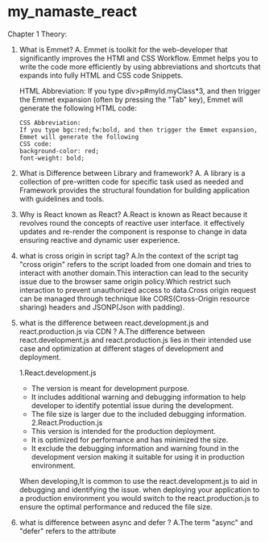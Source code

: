 # my_namaste_react

Chapter 1 Theory:

1.  What is Emmet?
    A. Emmet is toolkit for the web-developer that significantly improves the HTMl and CSS Workflow.
    Emmet helps you to write the code more efficiently by using abbreviations and shortcuts that expands
    into fully HTML and CSS code Snippets.

    HTML Abbreviation:
    If you type div>p#myId.myClass\*3, and then trigger the Emmet expansion (often by pressing the "Tab" key), Emmet will generate the following HTML code:

       <div>
            <p id="myId" class="myClass"></p>
            <p id="myId" class="myClass"></p>
            <p id="myId" class="myClass"></p>
        </div>

        CSS Abbreviation:
        If you type bgc:red;fw:bold, and then trigger the Emmet expansion, Emmet will generate the following
        CSS code:
        background-color: red;
        font-weight: bold;

2.  What is Difference between Library and framework?
    A. A library is a collection of pre-written code for specific task used as needed and Framework provides the structural foundation for building application with guidelines and tools.

3.  Why is React known as React?
    A.React is known as React because it revolves round the concepts of reactive user interface.
    it effectively updates and re-render the component is response to change in data ensuring reactive and dynamic user experience.

4.  what is cross origin in script tag?
    A.In the context of the script tag "cross origin" refers to the script loaded from one domain and tries to interact with another domain.This interaction can lead to the security issue due to the browser same origin policy.Which restrict such interaction to prevent unauthorized access to data.Cross origin request can be managed through technique like CORS(Cross-Origin resource sharing) headers and JSONP(Json with padding).

5.  what is the difference between react.development.js and react.production.js via CDN ?
    A.The difference between react.development.js and react.production.js lies in their intended use case and optimization at different stages of development and deployment.

    1.React.development.js

    - The version is meant for development purpose.
    - It includes additional warning and debugging information to help developer to identify potential issue during the development.
    - The file size is larger due to the included debugging information.
      2.React.Production.js
    - This version is intended for the production deployment.
    - It is optimized for performance and has minimized the size.
    - It exclude the debugging information and warning found in the development version making it suitable for using it in production environment.

    When developing,It is common to use the react.development.js to aid in debugging and identifying the issue.
    when deploying your application to a production environment you would switch to the react.production.js
    to ensure the optimal performance and reduced the file size.

6.  what is difference between async and defer ?
    A.The term "async" and "defer" refers to the attribute <script> tag in html and they effect how the external javascript file is being executed on the webpage.

    1.ASYNC(attribute async):

    - When you include the async attribute in the script tag the browser will continue parsing the html document while simultaneously fetching the external javascript file
    - The javascript file is executed immediately as soon as its get downloaded regardless of whether the html parsing is completed or not.
    - This is a useful script that don't rely on page structure or any other script such as analyst tracking code.

      2.DEFER(attribute defer):

    - when you include the differ attribute in the script tag. The browser will download the external javascript file while parsing the HTML Document.
    - The execution of javascript file is deferred until the browser parsing is completed.
    - This is useful when the script relies on page structure or other script. script with the defer attribute are executed in the order they appears in the document.

Chapter 2 Theory:

1. What is NPM ?
   A.NPM stands for "Node Package Manager " it is a package manager for javascript and Node.js which allows developer to easily manage and install various libraries, frameworks and tools that can be used in their projects.NPM simplifies the process of sharing and distributing code making it easier for developer to collaborate and build application using third party code component.It is crucial tool in the javascript and nodejs ecosystem and is commonly used to handle dependencies, manage project configuration and streamline the development workflow.

2. What is parcel/webpack ? why do we need it
   A.Parcel and webpack are both popular build tool used in the web development to bundle optimize and manage assets for modern web application. They help developer to streamline the process of preparing code and assets for deployment to production environment.

3. What is .parcel-cache
   A.The .parcel-cache directory is created bu the parcel bundler to store cached build results and optimizations, which speeds uo future builds of your project by avoiding redundant processing. its safe to delete if you want to clear cached data.

4. What is NPX?
   A.NPX is command line tool that comes with npm(node package manager).It is used to run the package and binaries from the npm registry temporarily without having to install them globally on your system.It is particularly useful for executing the command line tools provided by the npm packages without the need for manual installation.

5. What is difference between devDependencies vs dependencies
   A.'Dependencies' are needed to your app to run while devDependencies are only needed for development and build process. The former is crucial for users, while the latter is for developer.

6. What is Tree Shaking?
   A.Tree Shaking is a process that removes unused code from the javascript bundle making your app smaller and faster.

7. What is Hot Module Replacement(HMR)?
   A.Hot Module Replacement(HMR) is a development feature that allows you to see code changes instantly in your running application, without needing to refresh the whole page or lose the current state.

8. List Down you favorite 5 superpowers of Parcel and Describe any 3 of them in yor own words.
   A. 1. Zero Configuration:

   - Parcel is known for its "Zero-configuration" approach. You don't need complex configuration files to get started.
   - It automatically detects and configure assets types,transform and dependencies reducing setup time.

   2. Built-in Asset Handling:

   - Parcel supports a wide range of assets out of the box including javascript,CSS,HTML,Images,fonts and more .
   - It Handles asset bundling,minification and optimization seamlessly without requiring additional configuration

   3. Effortless code splitting:

   - Parcel enables automatic code splitting which means your application is split into smaller chunks that are loaded only when needed.
   - The optimize initial load times and improves performance as users only download the parts of the application they interact with.

   4. Hot module replacement:

   - Just like webpack,parcel supports HMR, allowing developers to see instant code changes in the browser without page refresh.
   - This accelerates the development process and improve the productivity by maintaining application state during updates.

   5. Fast build speed:

   - Parcel caching mechanism optimizes build times by reusing cached results for unchanged assets.
   - It laverages parallel processing to speed up builds, resulting in quicker turnaround times for development .

9. What is .gitIgnore ? what should we add and add not into it?
   A. '.gitIgnore' file specifies files and directories to exclude from the version control add generated files,dependencies and sensitive data.Don't add important config files or essential project code. Keep the repository clean and focused in the code that needs to be shared.

10. What is the difference between package.json and package-lock.json ?
    A.Package.json is for project details and dependencies package-lock-json ensures consistent,exact dependency versions for reliable builds.

11. Why should I not modify package-lock.json?
    A.Modifying 'package-lock.json' can lead to inconsistency, conflicts and version problems. it is best practice to let npm manage it automatically based on the changes in package.json

12. What is node_modules > is it a good idea to push that on git?
    A.Node_modules is where project dependencies are stored.It's not recommended to push it to git due to size,redundancy and maintenance issue instead commit package.json package-lock.json and use .gitIgnore to exclude the node_modules

13. what is the dist folder?
    A.Dist folder holds the optimized and ready-to-deploy version of your project,typically containing minified code,images and other assets. it's generated during the build process for the production use.

14. what is 'Browserlists' Read about the diff bundlers:Vite, webpack, parcel
    A.Browserlist is a configuration tool that defines which browser your project should support its used to optimize compatibility for the front-end development.

15. Read about ^-caret and ~-Tilda
    A.Caret(^): Allows updates within the same major version.
    Tilda(~): Allows updates within the same minor version.

16. Read about Scripts types in HTML(MDN Docs)
    A.The 'script' elements in html is used to include Javascript code. The type attribute specifies the type of content usually set as 'text/javascript'. In modern HTML the attribute is often omitted as browser assume javascript by default.

# Parcel

- Dev Build
- Local Server
- HMR - Hot module replacement
- File Watching Algorithm (Written in C++)
- caching Faster Builds
- Image Optimization
- Minification
- Bundling
- Compressing
- Consistent Hashing (Read about it)
- Code Splitting
- Differential Bundling -> support older browser
- Diagnostic
- Error Handling
- HTTPS (helps you to convert http to https)
- Beautiful Diagnostics
- Reliable caching
- Tree Shaking (Algorithm to remove unused code)
- Different Dev and Production bundles
